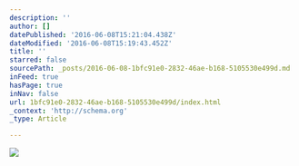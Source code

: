 ```yaml
---
description: ''
author: []
datePublished: '2016-06-08T15:21:04.438Z'
dateModified: '2016-06-08T15:19:43.452Z'
title: ''
starred: false
sourcePath: _posts/2016-06-08-1bfc91e0-2832-46ae-b168-5105530e499d.md
inFeed: true
hasPage: true
inNav: false
url: 1bfc91e0-2832-46ae-b168-5105530e499d/index.html
_context: 'http://schema.org'
_type: Article

---
```

![](https://the-grid-user-content.s3-us-west-2.amazonaws.com/75803816-e2a3-4216-9219-a74bacd41b0b.jpg)